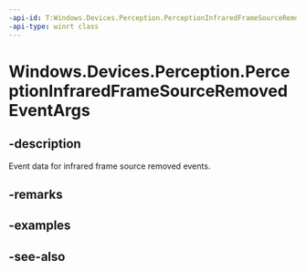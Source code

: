 ```yaml
---
-api-id: T:Windows.Devices.Perception.PerceptionInfraredFrameSourceRemovedEventArgs
-api-type: winrt class
---
```


<!-- Class syntax.
public class PerceptionInfraredFrameSourceRemovedEventArgs : Windows.Devices.Perception.IPerceptionInfraredFrameSourceRemovedEventArgs
-->

# Windows.Devices.Perception.PerceptionInfraredFrameSourceRemovedEventArgs

## -description
Event data for infrared frame source removed events.

## -remarks

## -examples

## -see-also
